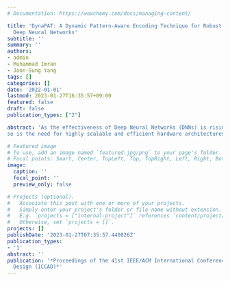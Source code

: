 ```yaml
---
# Documentation: https://wowchemy.com/docs/managing-content/

title: 'DynaPAT: A Dynamic Pattern-Aware Encoding Technique for Robust MLC PCM-Based
  Deep Neural Networks'
subtitle: ''
summary: ''
authors:
- admin
- Muhammad Imran
- Joon-Sung Yang
tags: []
categories: []
date: '2022-01-01'
lastmod: 2023-01-27T16:35:57+09:00
featured: false
draft: false
publication_types: ["2"]

abstract: 'As the effectiveness of Deep Neural Networks (DNNs) is rising over time, 
so is the need for highly scalable and efficient hardware architectures to capitalize this effectiveness in many practical ap- plications. Emerging non-volatile Phase Change Memory (PCM) technology has been found to be a promising candidate for future memory systems due to its better scalability, non-volatility and low leakage/dynamic power consumption, compared to conventional charged-based memories. Additionally, with its cell’s wide resis- tance span, PCM also has the Flash-like Multi-Level Cell (MLC) capability, which has enhanced storage density, providing an op- portunity for the deployment of data-intensive applications such as DNNs on resource-constrained edge devices. However, the prac- tical deployment of MLC PCM is hampered by certain reliability challenges, among which, the resistance drift is considered to be a critical concern. In a DNN application, the presence of resistance drift in MLC PCM can cause a severe impact to DNN’s accuracy if no drift-error-tolerance technique is utilized. This paper proposes DynaPAT, a low-cost and effective pattern-aware encoding tech- nique to enhance the drift-error-tolerance of MLC PCM-based Deep Neural Networks. DynaPAT has been constructed on the insight into DNN’s vulnerability against different data pattern switching. Based on this insight, DynaPAT efficiently maps the most-frequent data pattern in DNN’s parameters to the least-drift-prone level of the MLC PCM, thus significantly enhancing the robustness of the system against drift errors. Various experiments on different DNN models and configurations demonstrate the effectiveness of DynaPAT. The experimental results indicate that DynaPAT can achieve up to 500 times enhancement in the drift-errors-tolerance ca- pability over the baseline MLC PCM based DNN while requiring only a negligible hardware overhead (below 1\% storage overhead). Being orthogonal, DynaPAT can be integrated with existing drift- tolerance schemes for even higher gains in reliability.'

# Featured image
# To use, add an image named `featured.jpg/png` to your page's folder.
# Focal points: Smart, Center, TopLeft, Top, TopRight, Left, Right, BottomLeft, Bottom, BottomRight.
image:
  caption: ''
  focal_point: ''
  preview_only: false

# Projects (optional).
#   Associate this post with one or more of your projects.
#   Simply enter your project's folder or file name without extension.
#   E.g. `projects = ["internal-project"]` references `content/project/deep-learning/index.md`.
#   Otherwise, set `projects = []`.
projects: []
publishDate: '2023-01-27T07:35:57.440826Z'
publication_types:
- '1'
abstract: ''
publication: '*Proceedings of the 41st IEEE/ACM International Conference on Computer-Aided
  Design (ICCAD)*'
---
```

